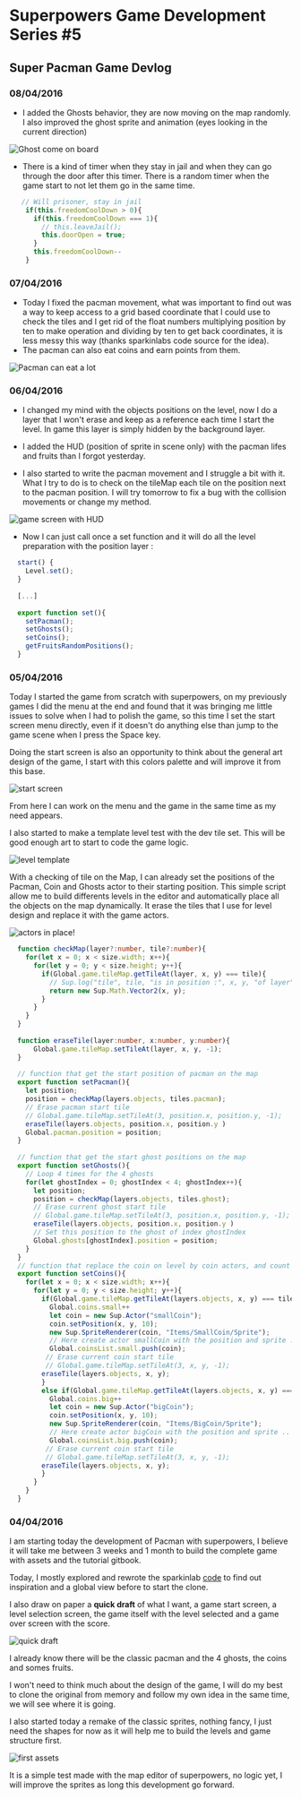 # Superpowers Game Development Series #5 
## **Super Pacman Game Devlog**


### **08/04/2016**

* I added the Ghosts behavior, they are now moving on the map randomly. I also improved the ghost sprite and animation (eyes looking in the current direction)

![Ghost come on board](img/ch0/080416-1.png)

* There is a kind of timer when they stay in jail and when they can go through the door after this timer. There is a random timer when the game start to not let them go in the same time.

```ts  
   // Will prisoner, stay in jail
    if(this.freedomCoolDown > 0){
      if(this.freedomCoolDown === 1){
        // this.leaveJail();
        this.doorOpen = true;
      }
      this.freedomCoolDown--
    }
```

### **07/04/2016**

* Today I fixed the pacman movement, what was important to find out was a way to keep access to a grid based coordinate that I could use to check the tiles and I get rid of the float numbers
multiplying position by ten to make operation and dividing by ten to get back coordinates, it is less messy this way (thanks sparkinlabs code source for the idea).
* The pacman can also eat coins and earn points from them.

![Pacman can eat a lot](img/ch0/070416-1.png)

### **06/04/2016**

* I changed my mind with the objects positions on the level, now I do a layer that I won't erase and keep as a reference each time I start the level. 
In game this layer is simply hidden by the background layer.

* I added the HUD (position of sprite in scene only) with the pacman lifes and fruits than I forgot yesterday.

* I also started to write the pacman movement and I struggle a bit with it. What I try to do is to check on the tileMap each tile on the position next to the pacman position.
I will try tomorrow to fix a bug with the collision movements or change my method.

![game screen with HUD](img/ch0/060416-1.png)

* Now I can just call once a set function and it will do all the level preparation with the position layer :

```ts  
  start() {
    Level.set();
  }
  
  [...]
  
  export function set(){
    setPacman();
    setGhosts();
    setCoins();
    getFruitsRandomPositions();
  }
```

### **05/04/2016**

Today I started the game from scratch with superpowers, on my previously games I did the menu at the end and found that it was bringing me little issues to solve when I had to polish the game, 
so this time I set the start screen menu directly, even if it doesn't do anything else than jump to the game scene when I press the Space key. 

Doing the start screen is also an opportunity to think about the general art design of the game, I start with this colors palette and will improve it from this base.

![start screen](img/ch0/050416-1.png)

From here I can work on the menu and the game in the same time as my need appears.

I also started to make a template level test with the dev tile set. This will be good enough art to start to code the game logic.

![level template](img/ch0/050416-2.png)

With a checking of tile on the Map, I can already set the positions of the Pacman, Coin and Ghosts actor to their starting position. This simple script allow me to build differents 
levels in the editor and automatically place all the objects on the map dynamically. It erase the tiles that I use for level design and replace it with the game actors. 

![actors in place!](img/ch0/050416-3.png)

```ts
  function checkMap(layer?:number, tile?:number){
    for(let x = 0; x < size.width; x++){
      for(let y = 0; y < size.height; y++){
        if(Global.game.tileMap.getTileAt(layer, x, y) === tile){
          // Sup.log("tile", tile, "is in position :", x, y, "of layer", layer);
          return new Sup.Math.Vector2(x, y);
        }
      }
    }
  }
  
  function eraseTile(layer:number, x:number, y:number){
      Global.game.tileMap.setTileAt(layer, x, y, -1);
  }
  
  // function that get the start position of pacman on the map
  export function setPacman(){
    let position;
    position = checkMap(layers.objects, tiles.pacman);
    // Erase pacman start tile
    // Global.game.tileMap.setTileAt(3, position.x, position.y, -1);
    eraseTile(layers.objects, position.x, position.y )
    Global.pacman.position = position;
  }
  
  // function that get the start ghost positions on the map
  export function setGhosts(){
    // Loop 4 times for the 4 ghosts
    for(let ghostIndex = 0; ghostIndex < 4; ghostIndex++){
      let position;
      position = checkMap(layers.objects, tiles.ghost);
      // Erase current ghost start tile
      // Global.game.tileMap.setTileAt(3, position.x, position.y, -1);
      eraseTile(layers.objects, position.x, position.y )
      // Set this position to the ghost of index ghostIndex
      Global.ghosts[ghostIndex].position = position;
    }
  }
  // function that replace the coin on level by coin actors, and count them
  export function setCoins(){
    for(let x = 0; x < size.width; x++){
      for(let y = 0; y < size.height; y++){
        if(Global.game.tileMap.getTileAt(layers.objects, x, y) === tiles.coin){
          Global.coins.small++
          let coin = new Sup.Actor("smallCoin");
          coin.setPosition(x, y, 10);
          new Sup.SpriteRenderer(coin, "Items/SmallCoin/Sprite");
          // Here create actor smallCoin with the position and sprite ..
          Global.coinsList.small.push(coin);
         // Erase current coin start tile
         // Global.game.tileMap.setTileAt(3, x, y, -1);
        eraseTile(layers.objects, x, y);
        }
        else if(Global.game.tileMap.getTileAt(layers.objects, x, y) === tiles.bigcoin){
          Global.coins.big++
          let coin = new Sup.Actor("bigCoin");
          coin.setPosition(x, y, 10);
          new Sup.SpriteRenderer(coin, "Items/BigCoin/Sprite");
          // Here create actor bigCoin with the position and sprite ..
          Global.coinsList.big.push(coin);
         // Erase current coin start tile
         // Global.game.tileMap.setTileAt(3, x, y, -1);
        eraseTile(layers.objects, x, y);
        }
      }
    }
  }
```

### **04/04/2016**

I am starting today the development of Pacman with superpowers, I believe it will take me between 3 weeks and 1 month to build the complete game with assets and the tutorial gitbook.

Today, I mostly explored and rewrote the sparkinlab [code](https://github.com/superpowers-extra/pac-man-like-game) to find out inspiration and a global view before to start the clone.

I also draw on paper a **quick draft** of what I want, a game start screen, a level selection screen, the game itself with the level selected and a game over screen with the score.

![quick draft](img/ch0/040416-1.png)  

I already know there will be the classic pacman and the 4 ghosts, the coins and somes fruits.

I won't need to think much about the design of the game, I will do my best to clone the original from memory and follow my own idea in the same time, we will see where it is going.

I also started today a remake of the classic sprites, nothing fancy, I just need the shapes for now as it will help me to build the levels and game structure first.

![first assets](img/ch0/040416-2.png) 

It is a simple test made with the map editor of superpowers, no logic yet, I will improve the sprites as long this development go forward.
